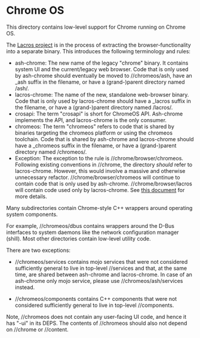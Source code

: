 # Chrome OS

This directory contains low-level support for Chrome running on Chrome OS.

The [Lacros project](go/lacros) is in the process of extracting the
browser-functionality into a separate binary. This introduces the following
terminology and rules:
  * ash-chrome: The new name of the legacy "chrome" binary. It contains system
    UI and the current/legacy web browser. Code that is only used by ash-chrome
    should eventually be moved to //chromeos/ash, have an _ash suffix in
    the filename, or have a (grand-)parent directory named /ash/.
  * lacros-chrome: The name of the new, standalone web-browser binary. Code that
    is only used by lacros-chrome should have a _lacros suffix in the filename,
    or have a (grand-)parent directory named /lacros/.
  * crosapi: The term "crosapi" is short for ChromeOS API. Ash-chrome
    implements the API, and lacros-chrome is the only consumer.
  * chromeos: The term "chromeos" refers to code that is shared by binaries
    targeting the chromeos platform or using the chromeos toolchain. Code that
    is shared by ash-chrome and lacros-chrome should have a _chromeos suffix in
    the filename, or have a (grand-)parent directory named /chromeos/.
  * Exception: The exception to the rule is //chrome/browser/chromeos. Following
    existing conventions in //chrome, the directory *should* refer to
    lacros-chrome. However, this would involve a massive and otherwise
    unnecessary refactor. //chrome/browser/chromeos will continue to contain
    code that is only used by ash-chrome. //chrome/browser/lacros will contain
    code used only by lacros-chrome.
See [this document](go/lacros-code-layout) for more details.

Many subdirectories contain Chrome-style C++ wrappers around operating system
components.

For example, //chromeos/dbus contains wrappers around the D-Bus interfaces to
system daemons like the network configuration manager (shill). Most other
directories contain low-level utility code.

There are two exceptions:

- //chromeos/services contains mojo services that were not considered
  sufficiently general to live in top-level //services and that, at the same
  time, are shared between ash-chrome and lacros-chrome. In case of an
  ash-chrome only mojo service, please use //chromeos/ash/services instead.

- //chromeos/components contains C++ components that were not considered
  sufficiently general to live in top-level //components.

Note, //chromeos does not contain any user-facing UI code, and hence it has
"-ui" in its DEPS. The contents of //chromeos should also not depend on
//chrome or //content.
